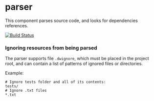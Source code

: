 parser
======

This component parses source code, and looks for dependencies references.

[![Build Status](https://travis-ci.org/DependencyWatcher/parser.png)](https://travis-ci.org/DependencyWatcher/parser)

### Ignoring resources from being parsed ###

The parser supports file `.dwignore`, which must be placed in the project root, and can contain a list of patterns of ignored files or directories.

Example:

    # Ignore tests folder and all of its contents:
    tests/
    # Ignore .txt files
    *.txt

